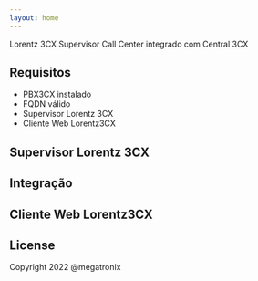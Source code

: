 ```yaml
---
layout: home
---
```


Lorentz 3CX Supervisor Call Center integrado com Central 3CX

## Requisitos

  - PBX3CX instalado
  - FQDN válido
  - Supervisor Lorentz 3CX
  - Cliente Web Lorentz3CX  

## Supervisor Lorentz 3CX

## Integração

## Cliente Web Lorentz3CX

## License

Copyright 2022 @megatronix
